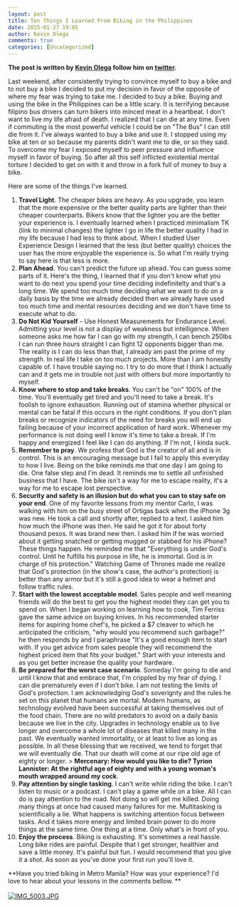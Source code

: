 ```yaml
---
layout: post
title: Ten Things I Learned From Biking in the Philippines
date: 2015-01-27 19:05
author: Kevin Olega
comments: true
categories: [Uncategorized]
---
```

<strong>The post is written by <a href="http://kevinolega.com">Kevin Olega</a> follow him on <a href="http://twitter.com/kevinolega">twitter</a>.</strong>

Last weekend, after consistently trying to convince myself to buy a bike and to not buy a bike I decided to put my decision in favor of the opposite of where my fear was trying to take me. I decided to buy a bike. Buying and using the bike in the Philippines can be a little scary. It is terrifying because filipino bus drivers can turn bikers into minced meat in a heartbeat. I don't want to live my life afraid of death. I realized that I can die at any time. Even if commuting is the most powerful vehicle I could be on "The Bus" I can still die from it. I've always wanted to buy a bike and use it. I stopped using my bike at ten or so because my parents didn't want me to die, or so they said. To overcome my fear I exposed myself to peer pressure and influence myself in favor of buying. So after all this self inflicted existential mental torture I decided to get on with it and throw in a fork full of money to buy a bike.

Here are some of the things I've learned.

<ol>
<li><strong>Travel Light</strong>. The cheaper bikes are heavy. As you upgrade, you learn that the more expensive or the better quality parts are lighter than their cheaper counterparts. Bikers know that the lighter you are the better your experience is. I eventually learned when I practiced minimalism TK (link to minimal changes) the lighter I go in life the better quality I had in my life because I had less to think about. When I studied User Experience Design I learned that the less (but better quality) choices the user has the more enjoyable the experience is. So what I'm really trying to say here is that less is more.  </li>
<li><strong>Plan Ahead</strong>. You can't predict the future up ahead. You can guess some parts of it. Here's the thing, I learned that if you don't know what you want to do next you spend your time deciding indefinitelty and that's a long time. We spend too much time deciding what we want to do on a daily basis by the time we already decided then we already have used too much time and mental resources deciding and we don't have time to execute what to do.  </li>
<li><strong>Do Not Kid Yourself</strong> - Use Honest Measurements for Endurance Level. Admitting your level is not a display of weakness but intelligence. When someone asks me how far I can go with my strength, I can bench 250lbs I can run three hours straight I can fight 12 opponents bigger than me. The reality is I can do less than that, I already am past the prime of my strength. In real life I take on too much projects. More than I am honestly capable of. I have trouble saying no. I try to do more that I think I actually can and it gets me in trouble not just with others but more importantly to myself.  </li>
<li><strong>Know where to stop and take breaks</strong>. You can't be "on" 100% of the time. You'll eventually get tired and you'll need to take a break. It's foolish to ignore exhaustion. Running out of stamina whether physical or mental can be fatal if this occurs in the right conditions. If you don't plan breaks or recognize indicators of the need for breaks you will end up failing because of your incorrect application of hard work. Whenever my performance is not doing well I know it's time to take a break. If I'm happy and energized I feel like I can do anything. If I'm not, I kinda suck.</li>
<li><strong>Remember to pray</strong>. We profess that God is the creator of all and is in control. This is an encouraging message but I fail to apply this everyday to how I live. Being on the bike reminds me that one day I am going to die. One false step and I'm dead. It reminds me to settle all unfinished business that I have. The bike isn't a way for me to escape reality, it's a way for me to escape lost perspective. </li>
<li><strong>Security and safety is an illusion but do what you can to stay safe on your end</strong>. One of my favorite lessons from my mentor Carlo, I was walking with him on the busy street of Ortigas back when the iPhone 3g was new. He took a call and shortly after, replied to a text. I asked him how much the iPhone was then. He said he got it for about forty thousand pesos. It was brand new then. I asked him if he was worried about it getting snatched or getting mugged or stabbed for his iPhone? These things happen. He reminded me that "Everything is under God's control. Until he fulfills his purpose in life, he is immortal. God is in charge of his protection." Watching Game of Thrones made me realize that God's protection (in the show's case, the author's protection) is better than any armor but it's still a good idea to wear a helmet and follow traffic rules.</li>
<li><strong>Start with the lowest acceptable model</strong>. Sales people and well meaning friends will do the best to get you the highest model they can get you to spend on. When I began working on learning how to cook, Tim Ferriss gave the same advice on buying knives. In his recommended starter items for aspiring home chef's, he picked a $7 cleaver to which he anticipated the criticism, "why would you recommend such garbage?" he then responds by and I paraphrase "It's a good enough item to start with. If you get advice from sales people they will recommend the highest priced item that fits your budget." Start with your interests and as you get better increase the quality your hardware.  </li>
<li><strong>Be prepared for the worst case scenario</strong>. Someday I'm going to die and until I know that and embrace that, I'm crippled by my fear of dying. I can die prematurely even if I don't bike. I am not testing the limits of God's protection. I am acknowledging God's soverignty and the rules he set on this planet that humans are mortal. Modern humans, as technology evolved have been successful at taking themselves out of the food chain. There are no wild predators to avoid on a daily basis because we live in the city. Upgrades in technology enable us to live longer and overcome a whole lot of diseases that killed many in the past. We eventually wanted immortality, or at least to live as long as possible. In all these blessing that we received, we tend to forget that we will eventually die. That our death will come at our ripe old age of eighty or longer. 
> <strong>Mercenary: How would you like to die?
Tyrion Lannister: At the rightful age of eighty and with a young woman's mouth wrapped around my cock</strong>. </li>
<li><strong>Pay attention by single tasking</strong>. I can't write while riding the bike. I can't listen to music or a podcast. I can't play a game while on a bike. All I can do is pay attention to the road. Not doing so will get me killed. Doing many things at once had caused many failures for me. Multitasking is scientifically a lie. What happens is switching attention focus between tasks. And it takes more energy and limited brain power to do more things at the same time. One thing at a time. Only what's in front of you. </li>
<li><strong>Enjoy the process</strong>. Biking is exhausting. It's sometimes a real hassle. Long bike rides are painful. Despite that I get stronger, healthier and save a little money. It's painful but fun. I would recommend that you give it a shot. As soon as you've done your first run you'll love it.</li>
</ol>

**Have you tried biking in Metro Manila? How was your experience? I'd love to hear about your lessons in the comments bellow. **
<br /><br /><a href="http://philippineislandliving.com/wp-content/uploads/2015/01/IMG_5003.jpg"><img src="http://philippineislandliving.com/wp-content/uploads/2015/01/IMG_5003.jpg" alt="IMG_5003.JPG" class="alignnone size-full" /></a>
